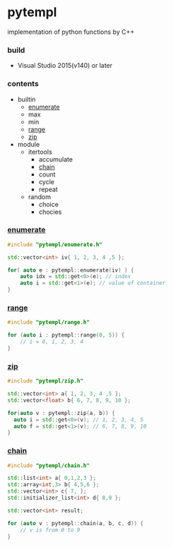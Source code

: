 # pytempl
implementation of python functions by C++

### build
* Visual Studio 2015(v140) or later

### contents
* builtin
  * [enumerate](#enumerate)
  * max
  * min
  * [range](#range)
  * [zip](#zip)
* module
  * itertools
    * accumulate
    * [chain](#chain)
    * count
    * cycle
    * repeat
  * random
    * choice
    * chocies

### [enumerate](https://docs.python.org/3/library/functions.html#enumerate)
```cpp
#include "pytempl/enumerate.h"

std::vector<int> iv{ 1, 2, 3, 4 ,5 };

for( auto e : pytempl::enumerate(iv) ) {
	auto idx = std::get<0>(e); // index
	auto i = std::get<1>(e); // value of container
}
```

### [range](https://docs.python.org/3/library/functions.html#func-range)
```cpp
#include "pytempl/range.h"

for (auto i : pytempl::range(0, 5)) {
    // i = 0, 1, 2, 3, 4
}
```

### [zip](https://docs.python.org/3/library/functions.html#zip)
```cpp
#include "pytempl/zip.h"

std::vector<int> a{ 1, 2, 3, 4 ,5 };
std::vector<float> b{ 6, 7, 8, 9, 10 };

for(auto v : pytempl::zip(a, b)) {
  auto i = std::get<0>(v); // 1, 2, 3, 4, 5
  auto f = std::get<1>(v); // 6, 7, 8, 9, 10
}
```

### [chain](https://docs.python.org/3/library/itertools.html#itertools.chain)
```cpp
#include "pytempl/chain.h"

std::list<int> a{ 0,1,2,3 };
std::array<int,3> b{ 4,5,6 };
std::vector<int> c{ 7, };
std::initializer_list<int> d{ 8,9 };

std::vector<int> result;

for (auto v : pytempl::chain(a, b, c, d)) {
    // v is from 0 to 9
}
```



